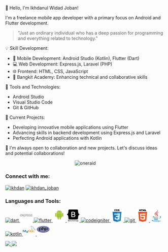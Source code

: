👋 Hello, I'm Ikhdanul Widad Joban!

I'm a freelance mobile app developer with a primary focus on Android and Flutter development. 
> "Just an ordinary individual who has a deep passion for programming and everything related to technology."

💡 Skill Development:
- 📱 Mobile Development: Android Studio (Kotlin), Flutter (Dart)
- 💻 Web Development: Express.js, Laravel (PHP)
- 🌐 Frontend: HTML, CSS, JavaScript
- 🚀 Bangkit Academy: Enhancing technical and collaborative skills

🔨 Tools and Technologies:
- Android Studio
- Visual Studio Code
- Git & GitHub

🎯 Current Projects:
- Developing innovative mobile applications using Flutter
- Advancing skills in backend development using Express.js and Laravel
- Perfecting Android applications with Kotlin

🤝 I'm always open to collaboration and new projects. Let's discuss ideas and potential collaborations!


<p align='center'>
<!--   <a href="https://www.github.com/zyandaru" target="_blank" rel="noreferrer"><img
src="https://img.shields.io/github/followers/zyandaru?logo=github&style=for-the-badge&color=0891b2&labelColor=1c1917" /></a> -->
  <img src="https://komarev.com/ghpvc/?username=zyandary&label=Stalker&color=129e00&style=plastic" alt="oneraid" />
  <br>
</p>

<h3 align="left">Connect with me:</h3>
<p align="left">
<a href="https://linkedin.com/in/ikhdan" target="blank"><img align="center" src="https://raw.githubusercontent.com/rahuldkjain/github-profile-readme-generator/master/src/images/icons/Social/linked-in-alt.svg" alt="ikhdan" height="30" width="40" /></a>
<a href="https://instagram.com/ikhdan_joban" target="blank"><img align="center" src="https://raw.githubusercontent.com/rahuldkjain/github-profile-readme-generator/master/src/images/icons/Social/instagram.svg" alt="ikhdan_joban" height="30" width="40" /></a>
</p>

<h3 align="left">Languages and Tools:</h3>
<p align="left"> <a href="https://dart.dev" target="_blank" rel="noreferrer"> <img src="https://www.vectorlogo.zone/logos/dartlang/dartlang-icon.svg" alt="dart" width="40" height="40"/> </a> <a href="https://expressjs.com" target="_blank" rel="noreferrer"> <img src="https://raw.githubusercontent.com/devicons/devicon/master/icons/express/express-original-wordmark.svg" alt="express" width="40" height="40"/> </a> <a href="https://flutter.dev" target="_blank" rel="noreferrer"> <img src="https://www.vectorlogo.zone/logos/flutterio/flutterio-icon.svg" alt="flutter" width="40" height="40"/> </a> 
<a href="https://developer.android.com" target="_blank" rel="noreferrer"> <img src="https://raw.githubusercontent.com/devicons/devicon/master/icons/android/android-original-wordmark.svg" alt="android" width="40" height="40"/> </a> <a href="https://getbootstrap.com" target="_blank" rel="noreferrer"> <img src="https://raw.githubusercontent.com/devicons/devicon/master/icons/bootstrap/bootstrap-plain-wordmark.svg" alt="bootstrap" width="40" height="40"/> </a> <a href="https://codeigniter.com" target="_blank" rel="noreferrer"> <img src="https://cdn.worldvectorlogo.com/logos/codeigniter.svg" alt="codeigniter" width="40" height="40"/> </a> <a href="https://www.w3schools.com/css/" target="_blank" rel="noreferrer"> <img src="https://raw.githubusercontent.com/devicons/devicon/master/icons/css3/css3-original-wordmark.svg" alt="css3" width="40" height="40"/> </a> <a href="https://git-scm.com/" target="_blank" rel="noreferrer"> <img src="https://www.vectorlogo.zone/logos/git-scm/git-scm-icon.svg" alt="git" width="40" height="40"/> </a> <a href="https://www.w3.org/html/" target="_blank" rel="noreferrer"> <img src="https://raw.githubusercontent.com/devicons/devicon/master/icons/html5/html5-original-wordmark.svg" alt="html5" width="40" height="40"/> </a> <a href="https://www.java.com" target="_blank" rel="noreferrer"> <img src="https://raw.githubusercontent.com/devicons/devicon/master/icons/java/java-original.svg" alt="java" width="40" height="40"/> </a> <a href="https://kotlinlang.org" target="_blank" rel="noreferrer"> <img src="https://www.vectorlogo.zone/logos/kotlinlang/kotlinlang-icon.svg" alt="kotlin" width="40" height="40"/> </a> <a href="https://www.mysql.com/" target="_blank" rel="noreferrer"> <img src="https://raw.githubusercontent.com/devicons/devicon/master/icons/mysql/mysql-original-wordmark.svg" alt="mysql" width="40" height="40"/> </a> <a href="https://www.php.net" target="_blank" rel="noreferrer"> <img src="https://raw.githubusercontent.com/devicons/devicon/master/icons/php/php-original.svg" alt="php" width="40" height="40"/> </a></p>
 
<p align="left">
<a href="https://github.com/zyandaru">
  <img height="180em" src="https://github-readme-stats-eight-theta.vercel.app/api/top-langs/?username=zyandaru&layout=compact&langs_count=8&theme=algolia"/>
  <img height="180em" src="https://github-readme-stats-eight-theta.vercel.app/api?username=zyandaru&show_icons=true&theme=algolia&include_all_commits=true&count_private=true"/>
</a>
</p>

